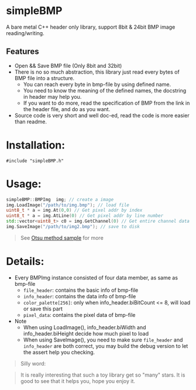 # simpleBMP

A bare metal C++ header only library, support 8bit & 24bit BMP image reading/writing.

## Features
* Open && Save BMP file (Only 8bit and 32bit)
* There is no so much abstraction, this library just read every bytes of BMP file into a structure.
    * You can reach every byte in bmp-file by using defined name.
    * You need to know the meaning of the defined names, the docstring in header may help you.
    * If you want to do more, read the specification of BMP from the link in the header file, and do as you want.
* Source code is very short and well doc-ed, read the code is more easier than readme.

# Installation: 
`#include "simpleBMP.h"`

# Usage:

```cpp
simpleBMP::BMPImg  img; // create a image
img.LoadImage("/path/to/img.bmp"); // load file
uint8_t * a = img.At(0,0) // Get pixel addr by index
uint8_t * a = img.AtLine(0) // Get pixel addr by line number
std::vector<uint8_t> c0 = img.GetChannel(0) // Get entire channel data by channel number
img.SaveImage("/path/to/img2.bmp"); // save to disk
```

> See [Otsu method sample](sample/otsu_method.cpp) for more

# Details:

* Every BMPImg instance consisted of four data member, as same as bmp-file
    * `file_header`: contains the basic info of bmp-file
    * `info_header`: contains the data info of bmp-file
    * `color_palette[256]`: only when info_header.biBitCount <= 8, will load or save this part
    * `pixel_data`: contains the pixel data of bmp-file
* Note
    * When using LoadImage(), info_header.biWidth and info_header.biHeight decide how much pixel to load
    * When using SaveImage(), you need to make sure `file_header` and `info_header` are both correct, you may
      build the debug version to let the assert help you checking.

> Silly word:

> It is really interesting that such a toy library get so "many" stars. It is good to see that it helps you, hope you enjoy it.